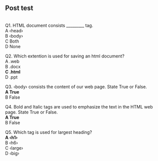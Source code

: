 ## Post test
<br>
Q1. HTML document consists _________ tag.<br>
A  ‹head›<br>
B  ‹body›<br>
C  Both<br>
D  None<br>

Q2. Which extention is used for saving an html document?<br>
A  .web<br>
B  .docx<br>
**C  .html**<br>
D  .ppt<br>

Q3. ‹body› consists the content of our web page. State True or False.<br>
**A  True**<br>
B   False<br>

Q4. Bold and Italic tags are used to emphasize the text in the HTML web page. State True or False.<br>
**A  True**<br>
B   False<br>

Q5. Which tag is used for largest heading?<br>
**A  ‹h1›**<br>
B  ‹h6›<br>
C  ‹large›<br>
D  ‹big›<br>
